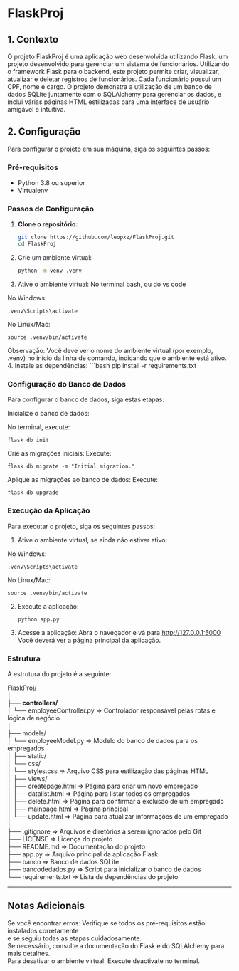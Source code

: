 # FlaskProj

## 1. Contexto

O projeto FlaskProj é uma aplicação web desenvolvida utilizando Flask, um projeto desenvolvido para gerenciar um sistema de funcionários. Utilizando o framework Flask para o backend, este projeto permite criar, visualizar, atualizar e deletar registros de funcionários. Cada funcionário possui um CPF, nome e cargo. O projeto demonstra a utilização de um banco de dados SQLite juntamente com o SQLAlchemy para gerenciar os dados, e inclui várias páginas HTML estilizadas para uma interface de usuário amigável e intuitiva.

## 2. Configuração

Para configurar o projeto em sua máquina, siga os seguintes passos:

### Pré-requisitos

- Python 3.8 ou superior
- Virtualenv

### Passos de Configuração

1. **Clone o repositório:**
   ```bash
   git clone https://github.com/leopxz/FlaskProj.git
   cd FlaskProj

2. Crie um ambiente virtual:
    ```bash
   python -m venv .venv
   
4. Ative o ambiente virtual:
No terminal bash, ou do vs code

No Windows:

    .venv\Scripts\activate

No Linux/Mac:
   
    source .venv/bin/activate

Observação: Você deve ver o nome do ambiente virtual (por exemplo, .venv) no início da linha de comando, indicando que o ambiente está ativo.
4. Instale as dependências:
     ```bash
   pip install -r requirements.txt


### Configuração do Banco de Dados

Para configurar o banco de dados, siga estas etapas:

Inicialize o banco de dados:

No terminal, execute:

    flask db init
    
Crie as migrações iniciais:
Execute:
    
    flask db migrate -m "Initial migration."

Aplique as migrações ao banco de dados:
Execute:
    
    flask db upgrade


### Execução da Aplicação

Para executar o projeto, siga os seguintes passos:
1. Ative o ambiente virtual, se ainda não estiver ativo:

No Windows:

    .venv\Scripts\activate

No Linux/Mac:

    source .venv/bin/activate

2. Execute a aplicação:

       python app.py

3. Acesse a aplicação:
Abra o navegador e vá para http://127.0.0.1:5000 Você deverá ver a página principal da aplicação.

### Estrutura
A estrutura do projeto é a seguinte:

FlaskProj/<br>
│<br>
├── **controllers/**<br>
│   └── employeeController.py    => Controlador responsável pelas rotas e lógica de negócio<br>
│<br>
├── models/<br>
│   └── employeeModel.py    => Modelo do banco de dados para os empregados<br>
│
├── static/<br>
│   └── css/<br>
│       └── styles.css    => Arquivo CSS para estilização das páginas HTML<br>
│
├── views/<br>
│   ├── createpage.html    => Página para criar um novo empregado<br>
│   ├── datalist.html    => Página para listar todos os empregados<br>
│   ├── delete.html    => Página para confirmar a exclusão de um empregado<br>
│   ├── mainpage.html    => Página principal<br>
│   └── update.html    => Página para atualizar informações de um empregado<br>
│<br>
├── .gitignore    => Arquivos e diretórios a serem ignorados pelo Git<br>
├── LICENSE    => Licença do projeto<br>
├── README.md    => Documentação do projeto<br>
├── app.py    => Arquivo principal da aplicação Flask<br>
├── banco    => Banco de dados SQLite<br>
├── bancodedados.py    => Script para inicializar o banco de dados<br>
└── requirements.txt    => Lista de dependências do projeto<br>

---

## Notas Adicionais
Se você encontrar erros: Verifique se todos os pré-requisitos estão instalados corretamente<br> e se seguiu todas as etapas cuidadosamente.<br> Se necessário, consulte a documentação do Flask e do SQLAlchemy para mais detalhes.<br>
Para desativar o ambiente virtual: Execute deactivate no terminal.
